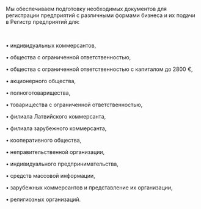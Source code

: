 Мы обеспечиваем подготовку необходимых документов для регистрации предприятий с различными формами бизнеса и их подачи в Регистр предприятий для:

<br/>

• индивидуальных коммерсантов,

• общества с ограниченной ответственностью,

• общества с ограниченной ответственностью с капиталом до 2800 €,

• акционерного общества,

• полноготоварищества,

• товарищества с ограниченной ответственностью,

• филиала Латвийского коммерсанта,

• филиала зарубежного коммерсанта,

• кооперативного общества,

• неправительственной организации,

• индивидуального предпринимательства,

• средств массовой информации,

• зарубежных коммерсантов и представление их организации,

• религиозных организаций.

<br/>

